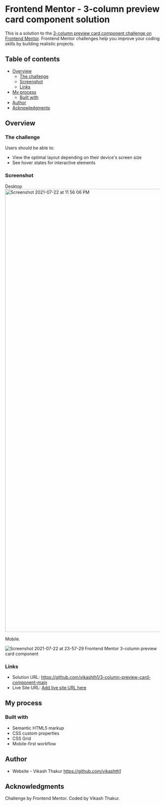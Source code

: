 # Frontend Mentor - 3-column preview card component solution

This is a solution to the [3-column preview card component challenge on Frontend Mentor](https://www.frontendmentor.io/challenges/3column-preview-card-component-pH92eAR2-). Frontend Mentor challenges help you improve your coding skills by building realistic projects.

## Table of contents

- [Overview](#overview)
  - [The challenge](#the-challenge)
  - [Screenshot](#screenshot)
  - [Links](#links)
- [My process](#my-process)
  - [Built with](#built-with)
- [Author](#author)
- [Acknowledgments](#acknowledgments)
  
## Overview

### The challenge

Users should be able to:

- View the optimal layout depending on their device's screen size
- See hover states for interactive elements

### Screenshot
Desktop
<img width="1438" alt="Screenshot 2021-07-22 at 11 56 06 PM" src="https://user-images.githubusercontent.com/36493549/126691447-553e9cbd-507b-4fde-b5bd-1a4fddefd84b.png">

Mobile.

![Screenshot 2021-07-22 at 23-57-29 Frontend Mentor 3-column preview card component](https://user-images.githubusercontent.com/36493549/126691482-ea7269b4-fd23-4465-8926-7b5f0b5b97e5.png)


### Links

- Solution URL: https://github.com/vikashth1/3-column-preview-card-component-main
- Live Site URL: [Add live site URL here](https://your-live-site-url.com)

## My process

### Built with

- Semantic HTML5 markup
- CSS custom properties
- CSS Grid
- Mobile-first workflow

## Author

- Website - Vikash Thakur https://github.com/vikashth1

## Acknowledgments

Challenge by Frontend Mentor. Coded by Vikash Thakur.
